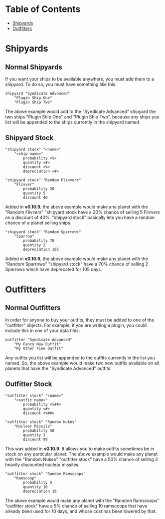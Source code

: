 # Table of Contents

* [Shipyards](#shipyards)
* [Outfitters](#outfitters)

# Shipyards

## Normal Shipyards

If you want your ships to be available anywhere, you must add them to a shipyard. To do so, you must have something like this:

```
shipyard "Syndicate Advanced"
    "Plugin Ship One"
    "Plugin Ship Two"
```

The above example would add to the "Syndicate Advanced" shipyard the two ships "Plugin Ship One" and "Plugin Ship Two", because any ships you list will be appended to the ships currently in the shipyard named.

## Shipyard Stock

```
"shipyard stock" "<name>"
    "<ship name>"
        probability <%>
        quantity <#>
        discount <%>
        depreciation <#>
```
```
"shipyard stock" "Random Flivvers"
    "Flivver"
        probability 20
        quantity 5
        discount 40
```

Added in **v0.10.9**, the above example would make any planet with the "Random Flivvers" "shipyard stock have a 20% chance of selling 5 Flivvers on a discount of 40%. "shipyard stock" basically lets you have a random chance of a planet selling ships.

```
"shipyard stock" "Random Sparrows"
    "Sparrow"
        probability 70
        quantity 2
        depreciation 105
```

Added in **v0.10.9**, the above example would make any planet with the "Random Sparrows" "shipyard stock" have a 70% chance of selling 2 Sparrows which have deprecated for 105 days.

# Outfitters

## Normal Outfitters

In order for anyone to buy your outfits, they must be added to one of the "outfitter" objects. For example, if you are writing a plugin, you could include this in one of your data files:

```
outfitter "Syndicate Advanced"
    "My Fancy New Outfit"
    "My Other Fine Outfit"
```

Any outfits you list will be appended to the outfits currently in the list you named. So, the above example would make two new outfits available on all planets that have the "Syndicate Advanced" outfits.

## Outfitter Stock

```
"outfitter stock" "<name>"
    "<outfit name>"
        probability <%##>
        quantity <#>
        discount <%##>
```
```
"outfitter stock" "Random Nukes"
    "Nuclear Missile"
        probability 50
        quantity 3
        discount 99
```

This was added in **v0.10.9**. It allows you to make outfits sometimes be in stock on any particular planet. The above example would make any planet with the "Random Nukes" "outfitter stock" have a 50% chance of selling 3 heavily discounted nuclear missiles.

```
"outfitter stock" "Random Ramscoops"
    "Ramscoop"
        probability 5
        quantity 10
        depreciation 10
```

The above example would make any planet with the "Random Ramscoops" "outfitter stock" have a 5% chance of selling 10 ramscoops that have already been used for 10 days, and whose cost has been lowered by that.
